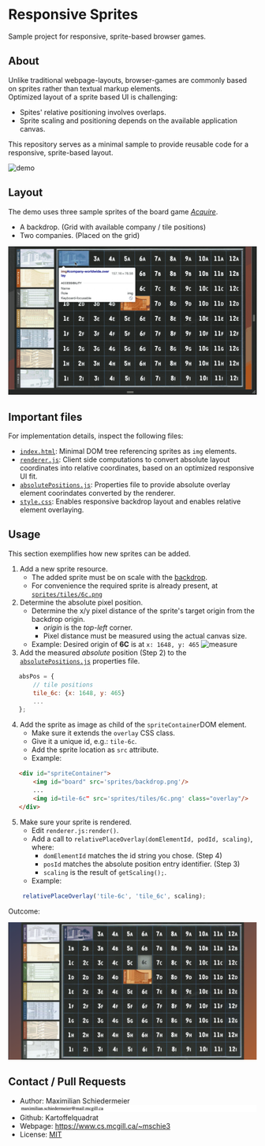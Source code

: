 # Responsive Sprites

Sample project for responsive, sprite-based browser games.

## About

Unlike traditional webpage-layouts, browser-games are commonly based on sprites rather than textual markup elements.  
Optimized layout of a sprite based UI is challenging:

 * Spites' relative positioning involves overlaps.
 * Sprite scaling and positioning depends on the available application canvas.

This repository serves as a minimal sample to provide reusable code for a responsive, sprite-based layout.

![demo](markdown/demo.gif)

## Layout

The demo uses three sample sprites of the board game *[Acquire](https://boardgamegeek.com/boardgame/5/acquire)*.

 * A backdrop. (Grid with available company / tile positions)
 * Two companies. (Placed on the grid)

![elements](markdown/elements.gif)

## Important files

For implementation details, inspect the following files:

 * [```index.html```](index.html): Minimal DOM tree referencing sprites as ```img``` elements.
 * [```renderer.js```](renderer.js): Client side computations to convert absolute layout coordinates into relative coordinates, based on an optimized responsive UI fit.
 * [```absolutePositions.js```](absolutePositions.js): Properties file to provide absolute overlay element coorindates converted by the renderer.
 * [```style.css```](style.css): Enables responsive backdrop layout and enables relative element overlaying.

## Usage

This section exemplifies how new sprites can be added.

 1. Add a new sprite resource.
    * The added sprite must be on scale with the [backdrop](sprites/backdrop.png).
    * For convenience the required sprite is already present, at [```sprites/tiles/6c.png```](sprites/tiles/6c.png)
 2. Determine the absolute pixel position.
    * Determine the x/y pixel distance of the sprite's target origin from the backdrop origin.
      * *origin* is the *top-left* corner.
      * Pixel distance must be measured using the actual canvas size.
    * Example: Desired origin of **6C** is at ```x: 1648, y: 465```
![measure](markdown/measure.gif)
 3. Add the measured *absolute* position (Step 2) to the [```absolutePositions.js```](absolutePositions.js) properties file.
```javascript
   absPos = {
       // tile positions
       tile_6c: {x: 1648, y: 465}
       ...
   };
```
 4. Add the sprite as image as child of the ```spriteContainer```DOM element.
    * Make sure it extends the ```overlay``` CSS class.
    * Give it a unique id, e.g.: ```tile-6c```.
    * Add the sprite location as ```src``` attribute.
    * Example:  
```html
   <div id="spriteContainer">
       <img id="board" src='sprites/backdrop.png'/>
       ...
       <img id=tile-6c" src='sprites/tiles/6c.png' class="overlay"/>
   </div>
```
 5. Make sure your sprite is rendered.
    * Edit ```renderer.js:render()```.
    * Add a call to ```relativePlaceOverlay(domElementId, podId, scaling)```, where:
      * ```domElementId``` matches the id string you chose. (Step 4)
      * ```posId``` matches the absolute position entry identifier. (Step 3)
      * ```scaling``` is the result of ```getScaling();```.
    * Example:  
```javascript
    relativePlaceOverlay('tile-6c', 'tile_6c', scaling);
```

Outcome:  

![extrasprite](markdown/extrasprite.png)

## Contact / Pull Requests

 * Author: Maximilian Schiedermeier ![email](markdown/email.png)
 * Github: Kartoffelquadrat
 * Webpage: https://www.cs.mcgill.ca/~mschie3
 * License: [MIT](https://opensource.org/licenses/MIT)
